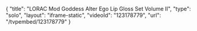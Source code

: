 {
    "title": "LORAC Mod Goddess Alter Ego Lip Gloss Set Volume II",
    "type": "solo",
    "layout": "iframe-static",
    "videoId": "123178779",
    "url": "\/tvpembed\/123178779"
}